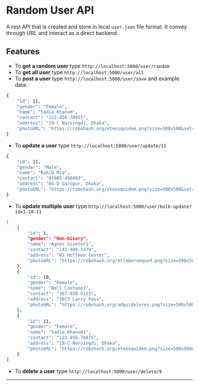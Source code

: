 # Random User API
A rest API that is created and store in local `user.json` file format. It convey through URL and interact as a direct backend.

## Features
* To **get a random user** type `http://localhost:5000/user/random`
* To **get all user** type `http://localhost:5000/user/all`
* To **post a user** type `http://localhost:5000/user/save` and example data:
```bash
{
    "id": 11,
    "gender": "Female",
    "name": "Sadia Khanum",
    "contact": "123-456-78915",
    "address": "19-C Narsingdi, Dhaka",
    "photoURL": "https://robohash.org/eteosquidem.png?size=500x500&set=set1"
}
```
* To **update a user** type `http://localhost:5000/user/update/11`
```bash
{
    "id": 11,
    "gender": "Male",
    "name": "Rakib Mia",
    "contact": "01905-458493",
    "address": "04-D Gazipur, Dhaka",
    "photoURL": "https://robohash.org/eteosquidem.png?size=500x500&set=set1"
}
```
* To **update multiple user** type `http://localhost:5000/user/bulk-update?id=1-10-11`
```bash
[
    {
        "id": 1,
        "gender": "Non-binary",
        "name": "Agnes Siveter1",
        "contact": "141-988-7479",
        "address": "01 Hoffman Center",
        "photoURL": "https://robohash.org/etlaborumquod.png?size=500x500&set=set1"
    },
    {
        "id": 10,
        "gender": "Female",
        "name": "Nell Castano1",
        "contact": "367-938-6123",
        "address": "3073 Larry Pass",
        "photoURL": "https://robohash.org/adquidolores.png?size=500x500&set=set1"
    },
    {
        "id": 11,
        "gender": "Female",
        "name": "Sadia Khanum1",
        "contact": "123-456-78915",
        "address": "19-C Narsingdi, Dhaka",
        "photoURL": "https://robohash.org/eteosquidem.png?size=500x500&set=set1"
    }
]
```
* To **delete a user** type `http://localhost:5000/user/delete/9`
---
